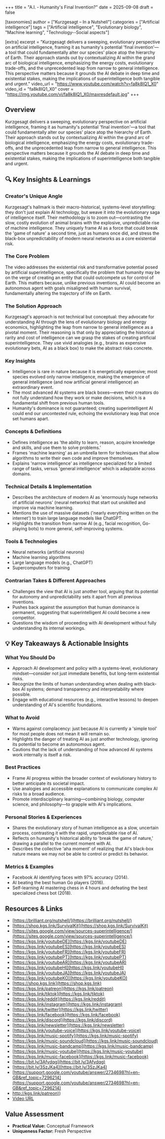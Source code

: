 +++
title = "A.I. ‐ Humanity's Final Invention?"
date = 2025-09-08
draft = false

[taxonomies]
author = ["Kurzgesagt – In a Nutshell"]
categories = ["Artificial intelligence"]
tags = ["Artificial intelligence", "Evolutionary biology", "Machine learning", "Technology--Social aspects"]

[extra]
excerpt = "Kurzgesagt delivers a sweeping, evolutionary perspective on artificial intelligence, framing it as humanity's potential 'final invention'—a tool that could fundamentally alter our species' place atop the hierarchy of Earth. Their approach stands out by contextualizing AI within the grand arc of biological intelligence, emphasizing the energy costs, evolutionary trade-offs, and the unprecedented leap from narrow to general intelligence. This perspective matters because it grounds the AI debate in deep time and existential stakes, making the implications of superintelligence both tangible and urgent."
video_url = "https://www.youtube.com/watch?v=fa8k8IQ1_X0"
video_id = "fa8k8IQ1_X0"
cover = "https://img.youtube.com/vi/fa8k8IQ1_X0/maxresdefault.jpg"
+++

## Overview

Kurzgesagt delivers a sweeping, evolutionary perspective on artificial intelligence, framing it as humanity's potential 'final invention'—a tool that could fundamentally alter our species' place atop the hierarchy of Earth. Their approach stands out by contextualizing AI within the grand arc of biological intelligence, emphasizing the energy costs, evolutionary trade-offs, and the unprecedented leap from narrow to general intelligence. This perspective matters because it grounds the AI debate in deep time and existential stakes, making the implications of superintelligence both tangible and urgent.

## 🔍 Key Insights & Learnings

### Creator's Unique Angle
Kurzgesagt's hallmark is their macro-historical, systems-level storytelling: they don't just explain AI technology, but weave it into the evolutionary saga of intelligence itself. Their methodology is to zoom out—contrasting the slow, costly evolution of animal brains with the explosive, unpredictable rise of machine intelligence. They uniquely frame AI as a force that could break the 'game of nature' a second time, just as humans once did, and stress the black-box unpredictability of modern neural networks as a core existential risk.

### The Core Problem
The video addresses the existential risk and transformative potential posed by artificial superintelligence, specifically the problem that humanity may be on the verge of creating an entity that could outcompete us for control of Earth. This matters because, unlike previous inventions, AI could become an autonomous agent with goals misaligned with human survival, fundamentally altering the trajectory of life on Earth.

### The Solution Approach
Kurzgesagt's approach is not technical but conceptual: they advocate for understanding AI through the lens of evolutionary biology and energy economics, highlighting the leap from narrow to general intelligence as a pivotal moment. Their reasoning is that only by appreciating the historical rarity and cost of intelligence can we grasp the stakes of creating artificial superintelligence. They use vivid analogies (e.g., brains as expensive evolutionary bets, AI as a black box) to make the abstract risks concrete.

### Key Insights
- Intelligence is rare in nature because it is energetically expensive; most species evolved only narrow intelligence, making the emergence of general intelligence (and now artificial general intelligence) an extraordinary event.
- The most advanced AI systems are black boxes—even their creators do not fully understand how they work or make decisions, which is a fundamental shift from previous human tools.
- Humanity's dominance is not guaranteed; creating superintelligent AI could end our uncontested rule, echoing the evolutionary leap that once set humans apart.

### Concepts & Definitions
- Defines intelligence as 'the ability to learn, reason, acquire knowledge and skills, and use them to solve problems.'
- Frames 'machine learning' as an umbrella term for techniques that allow algorithms to write their own code and improve themselves.
- Explains 'narrow intelligence' as intelligence specialized for a limited range of tasks, versus 'general intelligence' which is adaptable across domains.

### Technical Details & Implementation
- Describes the architecture of modern AI as 'enormously huge networks of artificial neurons' (neural networks) that start out unskilled and improve via machine learning.
- Mentions the use of massive datasets ('nearly everything written on the internet') to train large language models like ChatGPT.
- Highlights the transition from narrow AI (e.g., facial recognition, Go-playing bots) to more general, self-improving systems.

### Tools & Technologies
- Neural networks (artificial neurons)
- Machine learning algorithms
- Large language models (e.g., ChatGPT)
- Supercomputers for training

### Contrarian Takes & Different Approaches
- Challenges the view that AI is just another tool, arguing that its potential for autonomy and unpredictability sets it apart from all previous inventions.
- Pushes back against the assumption that human dominance is permanent, suggesting that superintelligent AI could become a new competitor.
- Questions the wisdom of proceeding with AI development without fully understanding its internal workings.

## 💡 Key Takeaways & Actionable Insights

### What You Should Do
- Approach AI development and policy with a systems-level, evolutionary mindset—consider not just immediate benefits, but long-term existential risks.
- Recognize the limits of human understanding when dealing with black-box AI systems; demand transparency and interpretability where possible.
- Engage with educational resources (e.g., interactive lessons) to deepen understanding of AI's scientific foundations.

### What to Avoid
- Warns against complacency: just because AI is currently a 'simple tool' for most people does not mean it will remain so.
- Highlights the danger of treating AI as just another technology, ignoring its potential to become an autonomous agent.
- Cautions that the lack of understanding of how advanced AI systems work internally is itself a risk.

### Best Practices
- Frame AI progress within the broader context of evolutionary history to better anticipate its societal impact.
- Use analogies and accessible explanations to communicate complex AI risks to a broad audience.
- Promote interdisciplinary learning—combining biology, computer science, and philosophy—to grapple with AI's implications.

### Personal Stories & Experiences
- Shares the evolutionary story of human intelligence as a slow, uncertain process, contrasting it with the rapid, unpredictable rise of AI.
- Reflects on humanity's historical ability to 'break the game of nature,' drawing a parallel to the current moment with AI.
- Describes the collective 'aha moment' of realizing that AI's black-box nature means we may not be able to control or predict its behavior.

### Metrics & Examples
- Facebook AI identifying faces with 97% accuracy (2014).
- AI beating the best human Go players (2016).
- Self-learning AI mastering chess in 4 hours and defeating the best specialized chess bot (2018).

## Resources & Links

- [https://brilliant.org/nutshell/](https://brilliant.org/nutshell/)
- [https://shop.kgs.link/SurvivalKit](https://shop.kgs.link/SurvivalKit)
- [https://sites.google.com/view/sources-superintelligence/](https://sites.google.com/view/sources-superintelligence/)
- [https://kgs.link/youtubeDE](https://kgs.link/youtubeDE)
- [https://kgs.link/youtubeES](https://kgs.link/youtubeES)
- [https://kgs.link/youtubeFR](https://kgs.link/youtubeFR)
- [https://kgs.link/youtubePT](https://kgs.link/youtubePT)
- [https://kgs.link/youtubeAR](https://kgs.link/youtubeAR)
- [https://kgs.link/youtubeHI](https://kgs.link/youtubeHI)
- [https://kgs.link/youtubeJA](https://kgs.link/youtubeJA)
- [https://kgs.link/youtubeKO](https://kgs.link/youtubeKO)
- [https://shop.kgs.link](https://shop.kgs.link)
- [https://kgs.link/patreon](https://kgs.link/patreon)
- [https://kgs.link/tiktok](https://kgs.link/tiktok)
- [https://kgs.link/reddit](https://kgs.link/reddit)
- [https://kgs.link/instagram](https://kgs.link/instagram)
- [https://kgs.link/twitter](https://kgs.link/twitter)
- [https://kgs.link/facebook](https://kgs.link/facebook)
- [https://kgs.link/discord](https://kgs.link/discord)
- [https://kgs.link/newsletter](https://kgs.link/newsletter)
- [https://kgs.link/youtube-voice](https://kgs.link/youtube-voice)
- [https://kgs.link/music-spotify](https://kgs.link/music-spotify)
- [https://kgs.link/music-soundcloud](https://kgs.link/music-soundcloud)
- [https://kgs.link/music-bandcamp](https://kgs.link/music-bandcamp)
- [https://kgs.link/music-youtube](https://kgs.link/music-youtube)
- [https://kgs.link/music-facebook](https://kgs.link/music-facebook)
- [https://bit.ly/3Afydqg](https://bit.ly/3Afydqg)
- [https://bit.ly/3SzJKa4](https://bit.ly/3SzJKa4)
- [https://support.google.com/youtube/answer/2734698?hl=en-GB&ref_topic=7296214](https://support.google.com/youtube/answer/2734698?hl=en-GB&ref_topic=7296214)
- [http://kgs.link/patreon)](http://kgs.link/patreon))
- [Video URL](https://www.youtube.com/watch?v=fa8k8IQ1_X0)

## Value Assessment
- **Practical Value:** Conceptual Framework
- **Uniqueness Factor:** Fresh Perspective


